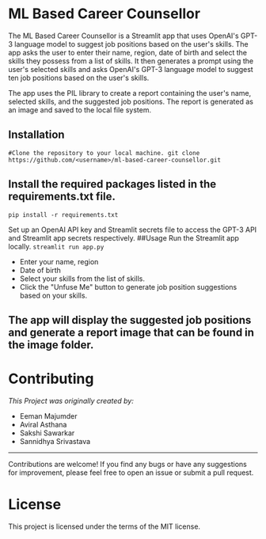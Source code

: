 # ML Based Career Counsellor

The ML Based Career Counsellor is a Streamlit app that uses OpenAI's GPT-3 language model to suggest job positions based on the user's skills. The app asks the user to enter their name, region, date of birth and select the skills they possess from a list of skills. It then generates a prompt using the user's selected skills and asks OpenAI's GPT-3 language model to suggest ten job positions based on the user's skills.

The app uses the PIL library to create a report containing the user's name, selected skills, and the suggested job positions. The report is generated as an image and saved to the local file system.

## Installation
`#Clone the repository to your local machine.
git clone https://github.com/<username>/ml-based-career-counsellor.git`

## Install the required packages listed in the requirements.txt file.

`pip install -r requirements.txt`

Set up an OpenAI API key and Streamlit secrets file to access the GPT-3 API and Streamlit app secrets respectively.
##Usage
Run the Streamlit app locally.
`streamlit run app.py`

* Enter your name, region
* Date of birth 
* Select your skills from the list of skills.
* Click the "Unfuse Me" button to generate job position suggestions based on your skills.
## The app will display the suggested job positions and generate a report image that can be found in the image folder.

# Contributing
*This Project was originally created by:*
* Eeman Majumder
* Aviral Asthana
* Sakshi Sawarkar
* Sannidhya Srivastava
___

Contributions are welcome! If you find any bugs or have any suggestions for improvement, please feel free to open an issue or submit a pull request.


# License
This project is licensed under the terms of the MIT license.
